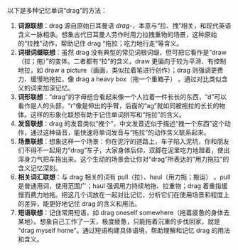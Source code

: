 以下是多种记忆单词“drag”的方法：
1. **词源联想**：drag 源自原始日耳曼语 *drag-*，本意与“拉、拽”相关，和现代英语含义一脉相承。想象古代日耳曼人劳作时用力拉拽重物的场景，这种原始的“拉拽”动作，帮助记住 drag “拖拉；吃力地行走”等含义。
2. **词根词缀联想**：虽然 drag 没有典型的常见词根词缀，但可把它看作是“draw（拉；拖）”的变体。二者都有“拉”的含义，draw 更偏向于较为平滑、有控制地拉，如 draw a picture（画画，类似拉着笔进行创作）；drag 则强调更费力、缓慢地拖拉，像 drag a heavy box（拖一个重箱子） 。通过对比类似含义的词来加深记忆。 
3. **词形联想**：“drag”的字母组合看起来像一个人拉着一件长长的东西，“d”可以看作是人的头部，“r”像是伸出的手臂，后面的“ag”就如同被拖拉的长长的物体。这样的形象化联想有助于记住单词拼写和“拖拉”的含义。
4. **发音联想**：drag 的发音类似“拽个”，中文发音近似于描述“拽一个东西”这个动作，通过这种谐音，能快速将单词发音与“拖拉”的动作含义联系起来。 
5. **场景联想**：想象这样一个场景：你在泥泞的道路上，车子陷入泥坑，你和朋友们不得不一起用力“drag”车子，大家身体后仰，双脚在泥里吃力地蹬着，使出浑身力气把车拖出来。这个生动的场景会让你对“drag”所表达的“用力拖拉”的含义记忆深刻。 
6. **相关词汇联想**：与 drag 相关的词有 pull（拉）、haul（用力拖；搬运） 。pull 是普通用词，使用范围广；haul 强调用力持续地拖、拉重物；drag 着重指缓慢而费力地拖。把这几个词放在一起对比记忆，分析它们在使用场景和程度上的差异，能更好地记住 drag 的含义和用法。 
7. **短语联想**：记住常用短语，如 drag oneself somewhere（拖着疲惫的身体去某地）。想象自己工作了一天，极度疲惫，只能拖着沉重的步伐回家，就是 “drag myself home”。通过短语构建具体语境，帮助理解和记忆 drag 的用法和含义。 